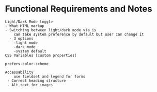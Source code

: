 # Functional Requirements and Notes
    Light/Dark Mode toggle
    - What HTML markup
    - Switching between light/dark mode via js
        can take system preference by default but user can change it
      - 3 options 
        -light mode
        -dark mode
        -system default
    CSS Variables (custom properties)

    prefers-color-scheme

    Accessability
        use fieldset and legend for forms
     - Correct heading structure
     - Alt text for images
